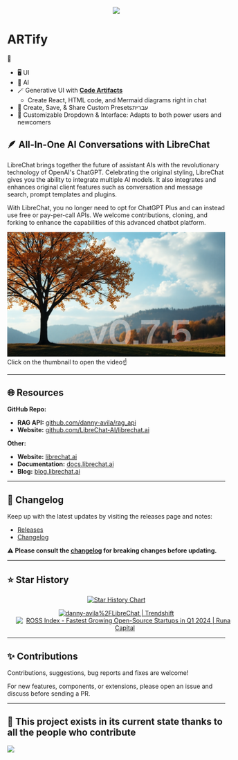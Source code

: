<p align="center">
  <img src="assets/logo.svg" height="256">
</p>


# ARTify

📃
- 🖥️ UI 
- 🤖 AI 
- 🪄 Generative UI with **[Code Artifacts](https://youtu.be/GfTj7O4gmd0?si=WJbdnemZpJzBrJo3)**
   - Create React, HTML code, and Mermaid diagrams right in chat
- 💾 Create, Save, & Share Custom Presetsעברית
- 🎨 Customizable Dropdown & Interface: Adapts to both power users and newcomers


## 🪶 All-In-One AI Conversations with LibreChat

LibreChat brings together the future of assistant AIs with the revolutionary technology of OpenAI's ChatGPT. Celebrating the original styling, LibreChat gives you the ability to integrate multiple AI models. It also integrates and enhances original client features such as conversation and message search, prompt templates and plugins.

With LibreChat, you no longer need to opt for ChatGPT Plus and can instead use free or pay-per-call APIs. We welcome contributions, cloning, and forking to enhance the capabilities of this advanced chatbot platform.

[![Watch the video](https://raw.githubusercontent.com/LibreChat-AI/librechat.ai/main/public/images/changelog/v0.7.5.png)](https://www.youtube.com/watch?v=IDukQ7a2f3U)
Click on the thumbnail to open the video☝️

---

## 🌐 Resources

**GitHub Repo:**
  - **RAG API:** [github.com/danny-avila/rag_api](https://github.com/danny-avila/rag_api)
  - **Website:** [github.com/LibreChat-AI/librechat.ai](https://github.com/LibreChat-AI/librechat.ai)

**Other:**
  - **Website:** [librechat.ai](https://librechat.ai)
  - **Documentation:** [docs.librechat.ai](https://docs.librechat.ai)
  - **Blog:** [blog.librechat.ai](https://docs.librechat.ai)

---

## 📝 Changelog

Keep up with the latest updates by visiting the releases page and notes:
- [Releases](https://github.com/danny-avila/LibreChat/releases)
- [Changelog](https://www.librechat.ai/changelog) 

**⚠️ Please consult the [changelog](https://www.librechat.ai/changelog) for breaking changes before updating.**

---

## ⭐ Star History

<p align="center">
  <a href="https://star-history.com/#danny-avila/LibreChat&Date">
    <img alt="Star History Chart" src="https://api.star-history.com/svg?repos=danny-avila/LibreChat&type=Date&theme=dark" onerror="this.src='https://api.star-history.com/svg?repos=danny-avila/LibreChat&type=Date'" />
  </a>
</p>
<p align="center">
  <a href="https://trendshift.io/repositories/4685" target="_blank" style="padding: 10px;">
    <img src="https://trendshift.io/api/badge/repositories/4685" alt="danny-avila%2FLibreChat | Trendshift" style="width: 250px; height: 55px;" width="250" height="55"/>
  </a>
  <a href="https://runacap.com/ross-index/q1-24/" target="_blank" rel="noopener" style="margin-left: 20px;">
    <img style="width: 260px; height: 56px" src="https://runacap.com/wp-content/uploads/2024/04/ROSS_badge_white_Q1_2024.svg" alt="ROSS Index - Fastest Growing Open-Source Startups in Q1 2024 | Runa Capital" width="260" height="56"/>
  </a>
</p>

---

## ✨ Contributions

Contributions, suggestions, bug reports and fixes are welcome!

For new features, components, or extensions, please open an issue and discuss before sending a PR.

---

## 💖 This project exists in its current state thanks to all the people who contribute

<a href="https://github.com/danny-avila/LibreChat/graphs/contributors">
  <img src="https://contrib.rocks/image?repo=danny-avila/LibreChat" />
</a>
